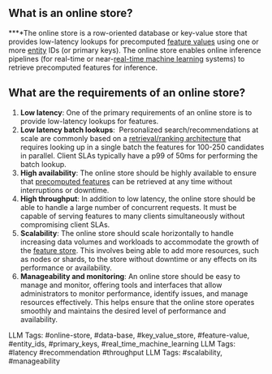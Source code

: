 **What is an online store?**
----------------------------

**‍**The online store is a row-oriented database or key-value store that provides low-latency lookups for precomputed [feature values](http://www.hopsworks.ai/dictionary/feature-value) using one or more [entity](http://www.hopsworks.ai/dictionary/entity) IDs (or primary keys). The online store enables online inference pipelines (for real-time or near-[real-time machine learning](https://www.hopsworks.ai/dictionary/real-time-machine-learning) systems) to retrieve precomputed features for inference. 

**What are the requirements of an online store?**
-------------------------------------------------

1. **Low latency**: One of the primary requirements of an online store is to provide low-latency lookups for features.
2. **Low latency batch lookups**:  Personalized search/recommendations at scale are commonly based on a [retrieval/ranking architecture](https://www.youtube.com/watch?v=9vBRjGgdyTY) that requires looking up in a single batch the features for 100-250 candidates in parallel. Client SLAs typically have a p99 of 50ms for performing the batch lookup.
3. **High availability**: The online store should be highly available to ensure that [precomputed features](http://www.hopsworks.ai/dictionary/precomputed-features) can be retrieved at any time without interruptions or downtime.
4. **High throughput**: In addition to low latency, the online store should be able to handle a large number of concurrent requests. It must be capable of serving features to many clients simultaneously without compromising client SLAs.
5. **Scalability**: The online store should scale horizontally to handle increasing data volumes and workloads to accommodate the growth of the [feature store](https://www.hopsworks.ai/dictionary/feature-store). This involves being able to add more resources, such as nodes or shards, to the store without downtime or any effects on its performance or availability.
6. **Manageability and monitoring**: An online store should be easy to manage and monitor, offering tools and interfaces that allow administrators to monitor performance, identify issues, and manage resources effectively. This helps ensure that the online store operates smoothly and maintains the desired level of performance and availability.

LLM Tags:  #online-store, #data-base, #key_value_store, #feature-value, #entity_ids, #primary_keys, #real_time_machine_learning
LLM Tags:  #latency #recommendation  #throughput
LLM Tags:  #scalability, #manageability